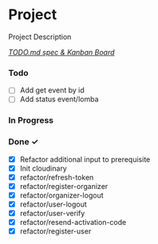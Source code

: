 # Project

Project Description

<em>[TODO.md spec & Kanban Board](https://bit.ly/3fCwKfM)</em>

### Todo

- [ ] Add get event by id
- [ ] Add status event/lomba

### In Progress

### Done ✓

- [x] Refactor additional input to prerequisite
- [x] Init cloudinary
- [x] refactor/refresh-token
- [x] refactor/register-organizer
- [x] refactor/organizer-logout
- [x] refactor/user-logout
- [x] refactor/user-verify
- [x] refactor/resend-activation-code
- [x] refactor/register-user
